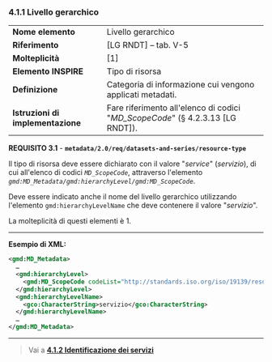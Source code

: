 ### 4.1.1 Livello gerarchico

|  |  |
| --- | --- |
| **Nome elemento** | Livello gerarchico |
| **Riferimento** | [LG RNDT] – tab. V-5 |
| **Molteplicità** | [1] |
| **Elemento INSPIRE** | Tipo di risorsa |
| **Definizione** | Categoria di informazione cui vengono applicati metadati. |
| **Istruzioni di implementazione** | Fare riferimento all&#39;elenco di codici &quot;_MD\_ScopeCode_&quot; (§ 4.2.3.13 [LG RNDT]). |

**REQUISITO 3.1** - **```metadata/2.0/req/datasets-and-series/resource-type```**

Il tipo di risorsa deve essere dichiarato con il valore &quot;_service_&quot; (_servizio_), di cui all&#39;elenco di codici _```MD_ScopeCode```_, attraverso l&#39;elemento _```gmd:MD_Metadata/gmd:hierarchyLevel/gmd:MD_ScopeCode```_.

Deve essere indicato anche il nome del livello gerarchico utilizzando l&#39;elemento ```gmd:hierarchyLevelName``` che deve contenere il valore &quot;_servizio_&quot;.

La molteplicità di questi elementi è 1.

---

**Esempio di XML:**

```xml
<gmd:MD_Metadata>
  …
  <gmd:hierarchyLevel>
    <gmd:MD_ScopeCode codeList="http://standards.iso.org/iso/19139/resources/gmxCodelists.xml#MD_ScopeCode" codeListValue="service">servizio</gmd:MD_ScopeCode>
  </gmd:hierarchyLevel>
  <gmd:hierarchyLevelName>
    <gco:CharacterString>servizio</gco:CharacterString>
  </gmd:hierarchyLevelName>
  …
</gmd:MD_Metadata>
```
---

> Vai a [**4.1.2 Identificazione dei servizi**](identification.md)

